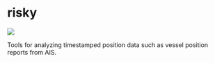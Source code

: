 risky
=====

<a href="https://travis-ci.org/amsa-code/risky"><img src="https://travis-ci.org/amsa-code/risky.svg"/></a>

Tools for analyzing timestamped position data such as vessel position reports from AIS.
